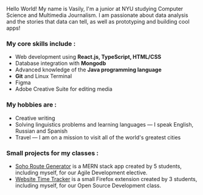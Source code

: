 Hello World! My name is Vasily, I'm a junior at NYU studying Computer Science and Multimedia Journalism. I am passionate about data analysis and the stories that data can tell, as well as prototyping and building cool apps!

### My core skills include :

* Web development using **React.js, TypeScript, HTML/CSS**
* Database integration with **Mongodb**
* Advanced knowledge of the **Java programming language**
* **Git** and Linux Terminal
* Figma
* Adobe Creative Suite for editing media

### My hobbies are :

* Creative writing
* Solving linguistics problems and learning languages — I speak English, Russian and Spanish
* Travel — I am on a mission to visit all of the world's greatest cities

### Small projects for my classes :

* [Soho Route Generator](https://github.com/avmvng/soho-route-generator) is a MERN stack app created by 5 students, including myself, for our Agile Development elective.
* [Website Time Tracker](https://github.com/avmvng/websiteTimeTracker) is a small Firefox extension created by 3 students, including myself, for our Open Source Development class.
